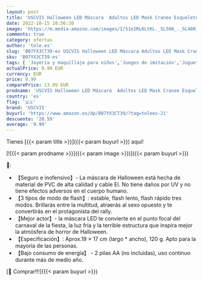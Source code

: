 ```yaml
---
layout: post
title: 'USCVIS Halloween LED Máscara  Adultos LED Mask Craneo Esqueleto Mascaras para la Fiesta de Disfraces  la Navidad  Cosplay Grimace Festival Party Show'
date: 2022-10-15 10:56:20
image: 'https://m.media-amazon.com/images/I/51e2RL6LtKL._SL500_._SL400_.jpg'
comments: true
category: ofertas
author: 'tole.es'
slug: 'B07YX3CT39-es USCVIS Halloween LED Máscara Adultos LED Mask Craneo...'
sku: 'B07YX3CT39-es'
tags: [ 'Joyería y maquillaje para niños','Juegos de imitación','Juguetes','Juguetes y juegos','Máscaras para adultos','navidad','uscvis','🇪🇸', ]
actualPrice: 9.99 EUR
currency: EUR
price: 9.99
comparePrice: 13.99 EUR
prodname: 'USCVIS Halloween LED Máscara  Adultos LED Mask Craneo Esqueleto Mascaras para la Fiesta de Disfraces  la Navidad  Cosplay Grimace Festival Party Show'
country: 'es'
flag: '🇪🇸'
brand: 'USCVIS'
buyurl: 'https://www.amazon.es/dp/B07YX3CT39/?tag=tolees-21'
descuento: '28.59'
average: '9.99'
---
```


Tienes [{{< param title >}}]({{< param buyurl >}}) aqui!

[![{{< param prodname >}}]({{< param image >}})]({{< param buyurl >}})

🔎:

- 【Seguro e inofensivo】- La máscara de Halloween está hecha de material de PVC de alta calidad y cable EI. No tiene daños por UV y no tiene efectos adversos en el cuerpo humano.
- 【3 tipos de modo de flash】: estable, flash lento, flash rápido tres modos. Brillarás entre la multitud, atraerás al sexo opuesto y te convertirás en el protagonista del rally.
- 【Mejor actor】- la máscara LED te convierte en el punto focal del carnaval de la fiesta, la luz fría y la terrible estructura que inspira mejor la atmósfera de horror de Halloween.
- 【Especificación】: Aprox.19 × 17 cm (largo * ancho), 120 g. Apto para la mayoría de las personas.
- 【Bajo consumo de energía】 - 2 pilas AA (no incluidas), uso continuo durante más de medio año.

[🛒 Comprar!!!]({{< param buyurl >}})
